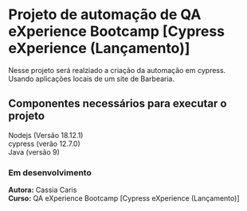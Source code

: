# Projeto de automação de QA eXperience Bootcamp [Cypress eXperience (Lançamento)]

Nesse projeto será realziado a criação da automação em cypress.<br>
Usando aplicações locais de um site de Barbearia.


## Componentes necessários para executar o projeto
Nodejs (Versão 18.12.1)<br>
cypress (verão 12.7.0)<br>
Java (versão 9)

### Em desenvolvimento

**Autora:** Cassia Caris<br>
**Curso:** QA eXperience Bootcamp [Cypress eXperience (Lançamento)]